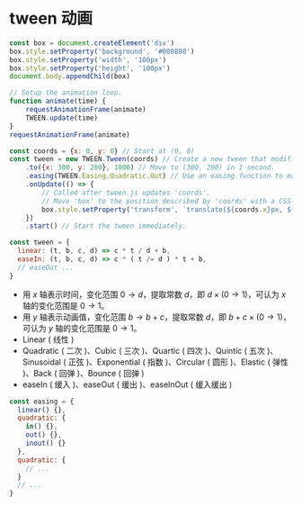 # tween 动画

```javascript
const box = document.createElement('div')
box.style.setProperty('background', '#008800')
box.style.setProperty('width', '100px')
box.style.setProperty('height', '100px')
document.body.appendChild(box)
```



```javascript
// Setup the animation loop.
function animate(time) {
	requestAnimationFrame(animate)
	TWEEN.update(time)
}
requestAnimationFrame(animate)

const coords = {x: 0, y: 0} // Start at (0, 0)
const tween = new TWEEN.Tween(coords) // Create a new tween that modifies 'coords'.
	.to({x: 300, y: 200}, 1000) // Move to (300, 200) in 1 second.
	.easing(TWEEN.Easing.Quadratic.Out) // Use an easing function to make the animation smooth.
	.onUpdate(() => {
		// Called after tween.js updates 'coords'.
		// Move 'box' to the position described by 'coords' with a CSS translation.
		box.style.setProperty('transform', `translate(${coords.x}px, ${coords.y}px)`)
	})
	.start() // Start the tween immediately.
```





```javascript
const tween = {
  linear: (t, b, c, d) => c * t / d + b,
  easeIn: (t, b, c, d) => c * ( t /= d ) * t + b,
  // easeOut ...
}
```



* 用 $x$ 轴表示时间，变化范围 $0 \to d$，提取常数 $d$，即 $d\times(0 \to 1)$，可认为 $x$ 轴的变化范围是 $0 \to 1$。
* 用 $y$ 轴表示动画值，变化范围 $b \to b + c$，提取常数 $d$，即 $b + c \times (0 \to 1)$，可认为 $y$ 轴的变化范围是 $0 \to 1$。
* Linear ( 线性 )
* Quadratic ( 二次 )、Cubic ( 三次 )、Quartic ( 四次 )、Quintic ( 五次 )、Sinusoidal ( 正弦 )、Exponential ( 指数 )、Circular ( 圆形 )、Elastic ( 弹性 )、Back ( 回弹 )、Bounce ( 回弹 )
* easeIn ( 缓入 )、easeOut ( 缓出 )、easeInOut ( 缓入缓出 )



```javascript
const easing = {
  linear() {},
  quadratic: {
    in() {},
    out() {},
    inout() {}
  },
  quadratic: {
    // ...
  }
  // ...
}
```
